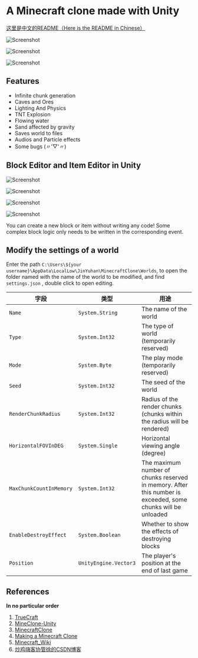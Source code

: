 # A Minecraft clone made with Unity

[这里是中文的README（Here is the README in Chinese）](README_CN.md)

![Screenshot](Screenshots/0.png)

![Screenshot](Screenshots/1.png)

![Screenshot](Screenshots/2.png)



## Features

* Infinite chunk generation
* Caves and Ores
* Lighting And Physics
* TNT Explosion
* Flowing water
* Sand affected by gravity
* Saves world to files
* Audios and Particle effects
* Some bugs (〃'▽'〃)



## Block Editor and Item Editor in Unity

![Screenshot](Screenshots/3.png)

![Screenshot](Screenshots/4.png)

![Screenshot](Screenshots/5.png)

![Screenshot](Screenshots/6.png)

You can create a new block or item without writing any code! Some complex block logic only needs to be written in the corresponding event.



## Modify the settings of a world

Enter the path `C:\Users\${your username}\AppData\LocalLow\JinYuhan\MinecraftClone\Worlds`, to open the folder named with the name of the world to be modified, and find `settings.json` , double click to open editing.

| 字段                    | 类型                  | 用途                                                         |
| ----------------------- | --------------------- | ------------------------------------------------------------ |
| `Name`                  | `System.String`       | The name of the world                                        |
| `Type`                  | `System.Int32`        | The type of world (temporarily reserved)                     |
| `Mode`                  | `System.Byte`         | The play mode (temporarily reserved)                         |
| `Seed`                  | `System.Int32`        | The seed of the world                                        |
| `RenderChunkRadius`     | `System.Int32`        | Radius of the render chunks (chunks within the radius will be rendered) |
| `HorizontalFOVInDEG`    | `System.Single`       | Horizontal viewing angle (degree)                            |
| `MaxChunkCountInMemory` | `System.Int32`        | The maximum number of chunks reserved in memory. After this number is exceeded, some chunks will be unloaded |
| `EnableDestroyEffect`   | `System.Boolean`      | Whether to show the effects of destroying blocks             |
| `Position`              | `UnityEngine.Vector3` | The player's position at the end of last game                |


## References

**In no particular order**

1. [TrueCraft](https://github.com/ddevault/TrueCraft)
2. [MineClone-Unity](https://github.com/bodhid/MineClone-Unity)
3. [MinecraftClone](https://github.com/Shedelbower/MinecraftClone)
4. [Making a Minecraft Clone](https://www.shedelbower.dev/projects/minecraft_clone/)
5. [Minecraft_Wiki](https://minecraft-zh.gamepedia.com/Minecraft_Wiki)
6. [炒鸡嗨客协管徐的CSDN博客](https://blog.csdn.net/xfgryujk)

